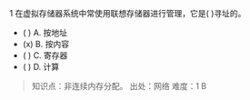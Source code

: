 1
在虚拟存储器系统中常使用联想存储器进行管理，它是( )寻址的。
- ( ) A. 按地址 
- (x) B. 按内容 
- ( ) C. 寄存器 
- ( ) D. 计算

> 知识点：非连续内存分配。
> 出处：网络
> 难度：1
> B
